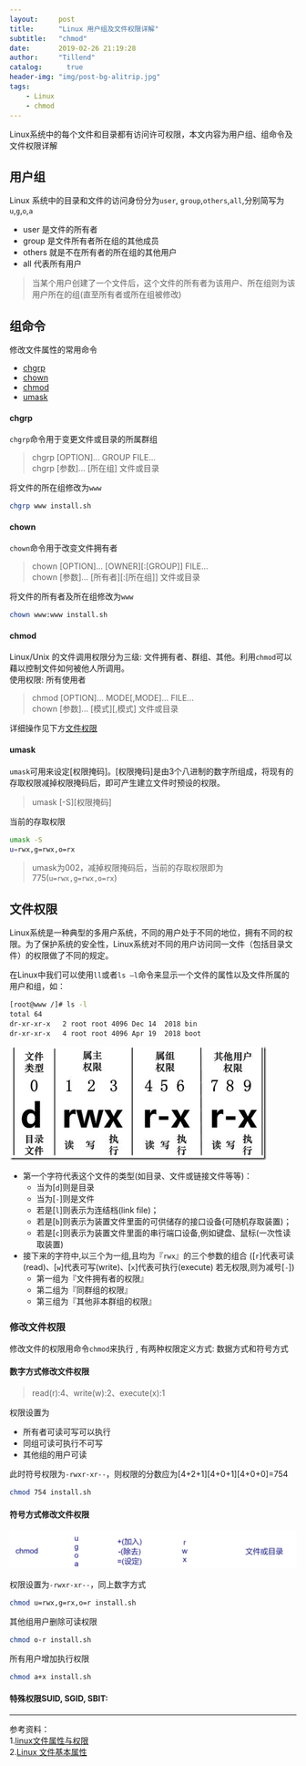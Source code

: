 ```yaml
---
layout:     post
title:      "Linux 用户组及文件权限详解"
subtitle:   "chmod"
date:       2019-02-26 21:19:28
author:     "Tillend"
catalog:      true
header-img: "img/post-bg-alitrip.jpg"
tags:
    - Linux
    - chmod
---
```


Linux系统中的每个文件和目录都有访问许可权限，本文内容为用户组、组命令及文件权限详解

## 用户组

Linux 系统中的目录和文件的访问身份分为`user`, `group`,`others`,`all`,分别简写为`u`,`g`,`o`,`a`

- user 是文件的所有者
- group 是文件所有者所在组的其他成员
- others 就是不在所有者的所在组的其他用户
- all 代表所有用户

> 当某个用户创建了一个文件后，这个文件的所有者为该用户、所在组则为该用户所在的组(直至所有者或所在组被修改)

## 组命令

修改文件属性的常用命令

- [chgrp](http://www.runoob.com/linux/linux-comm-chgrp.html)
- [chown](http://www.runoob.com/linux/linux-comm-chown.html)
- [chmod](http://www.runoob.com/linux/linux-comm-chmod.html)
- [umask](http://www.runoob.com/linux/linux-comm-umask.html)

#### chgrp

`chgrp`命令用于变更文件或目录的所属群组

> chgrp [OPTION]... GROUP FILE...    
> chgrp [参数]... [所在组] 文件或目录

将文件的所在组修改为`www`

```bash
chgrp www install.sh
```

#### chown

`chown`命令用于改变文件拥有者    

> chown [OPTION]... [OWNER][:[GROUP]] FILE...    
> chown [参数]... [所有者][:[所在组]] 文件或目录

将文件的所有者及所在组修改为`www`

```bash
chown www:www install.sh
```

#### chmod

Linux/Unix 的文件调用权限分为三级: 文件拥有者、群组、其他。利用`chmod`可以藉以控制文件如何被他人所调用。    
使用权限: 所有使用者    

> chmod [OPTION]... MODE[,MODE]... FILE...    
> chown [参数]... [模式][,模式] 文件或目录

详细操作见下方[文件权限]()

#### umask

`umask`可用来设定[权限掩码]。[权限掩码]是由3个八进制的数字所组成，将现有的存取权限减掉权限掩码后，即可产生建立文件时预设的权限。

> umask [-S][权限掩码]

当前的存取权限
```bash
umask -S
u=rwx,g=rwx,o=rx
```

> umask为002，减掉权限掩码后，当前的存取权限即为775(`u=rwx,g=rwx,o=rx`)

## 文件权限

Linux系统是一种典型的多用户系统，不同的用户处于不同的地位，拥有不同的权限。为了保护系统的安全性，Linux系统对不同的用户访问同一文件（包括目录文件）的权限做了不同的规定。

在Linux中我们可以使用`ll`或者`ls –l`命令来显示一个文件的属性以及文件所属的用户和组，如：

```bash
[root@www /]# ls -l
total 64
dr-xr-xr-x   2 root root 4096 Dec 14  2018 bin
dr-xr-xr-x   4 root root 4096 Apr 19  2018 boot
```

![](/img/in-post/post-2019-02/authority.png)

- 第一个字符代表这个文件的类型(如目录、文件或链接文件等等)：
    - 当为[`d`]则是目录
    - 当为[`-`]则是文件
    - 若是[`l`]则表示为连结档(link file)；
    - 若是[`b`]则表示为装置文件里面的可供储存的接口设备(可随机存取装置)；
    - 若是[`c`]则表示为装置文件里面的串行端口设备,例如键盘、鼠标(一次性读取装置)
- 接下来的字符中,以三个为一组,且均为『`rwx`』的三个参数的组合
([`r`]代表可读(read)、[`w`]代表可写(write)、[`x`]代表可执行(execute) 若无权限,则为减号[`-`])
    - 第一组为『文件拥有者的权限』
    - 第二组为『同群组的权限』
    - 第三组为『其他非本群组的权限』

### 修改文件权限

修改文件的权限用命令`chmod`来执行 , 有两种权限定义方式: 数据方式和符号方式

#### 数字方式修改文件权限

> read(r):4、write(w):2、execute(x):1

权限设置为
- 所有者可读可写可以执行
- 同组可读可执行不可写
- 其他组的用户可读

此时符号权限为`-rwxr-xr--`，则权限的分数应为[4+2+1][4+0+1][4+0+0]=754
```bash
chmod 754 install.sh
```

#### 符号方式修改文件权限

![](/img/in-post/post-2019-02/chmod.png)

权限设置为`-rwxr-xr--`，同上数字方式
```bash
chmod u=rwx,g=rx,o=r install.sh
```

其他组用户删除可读权限
```bash
chmod o-r install.sh
```

所有用户增加执行权限
```bash
chmod a+x install.sh
```


#### 特殊权限SUID, SGID, SBIT:


---
参考资料：    
1.[linux文件属性与权限](https://www.cnblogs.com/kzloser/articles/2673790.html)    
2.[Linux 文件基本属性](http://www.runoob.com/linux/linux-file-attr-permission.html)
